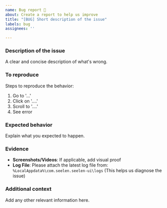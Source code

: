 ```yaml
---
name: Bug report 🐛
about: Create a report to help us improve
title: "[BUG] Short description of the issue"
labels: bug
assignees: ''

---
```


### Description of the issue
A clear and concise description of what's wrong.

### To reproduce
Steps to reproduce the behavior:
1. Go to '...'
2. Click on '....'
3. Scroll to '....'
4. See error

### Expected behavior
Explain what you expected to happen.

### Evidence
- **Screenshots/Videos**: If applicable, add visual proof
- **Log File**: Please attach the latest log file from: `%LocalAppdata%\com.seelen.seelen-ui\logs` (This helps us diagnose the issue)

### Additional context
Add any other relevant information here.
